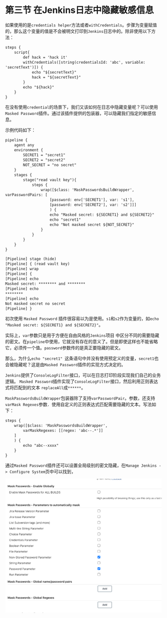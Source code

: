 # 第三节 在Jenkins日志中隐藏敏感信息 

如果使用的是`credentials helper`方法或者`withCredentials`。步骤为变量赋值的，那么这个变量的值是不会被明文打印到`Jenkins`日志中的。除非使用以下方法： 

```
steps { 
	script{ 
		def hack = 'hack it' 
		withCredentials([string(credentialsId: 'abc', variable: 'secretText')]) { 
			echo "${secretText}"
			hack = "${secretText}" 
		} 
		echo "${hack}"
	} 
} 
```

在没有使用`credential`的场景下，我们又该如何在日志中隐藏变量呢？可以使用`Masked Password`插件。通过该插件提供的包装器，可以隐藏我们指定的敏感信息。 

示例代码如下： 

```
pipeline { 
	agent any 
	environment { 
		SECRET1 = "secret1" 
		SECRET2 = "secret2" 
		NOT_SECRET = "no secret" 
	} 
	stages { 
		stage("read vault key"){ 
			steps { 
				wrap([$class: 'MaskPasswordsBuildWrapper', varPasswordPairs: [ 
					[password: env['SECRET1'], var: 's1'],
					[password: env['SECRET2'], var: 's2']]] 
					) { 
					echo "Masked secret: ${SECRET1} and ${SECRET2}" 
					echo "secret1" 
					echo "Not masked secret ${NOT_SECRET}" 
				} 
			} 
		} 
	} 
}
```

```
[Pipeline] stage (hide)
[Pipeline] { (read vault key)
[Pipeline] wrap
[Pipeline] {
[Pipeline] echo
Masked secret: ******** and ********
[Pipeline] echo
********
[Pipeline] echo
Not masked secret no secret
[Pipeline] }
```

初次使用	`Masked Password` 插件很容易以为是使用。`s1`和`s2`作为变量的，如`echo "Masked secret: ${SECRET1} and ${SECRET2}"`。

实际上，`var`参数只是用于方便在自由风格的`Jenkins`项目 中区分不同的需要隐藏的密文。在`pipeline`中使用，它就没有存在的意义了。但是即使这样也不能省略它，必须传一个值。`password`参数传的是真正要隐藏的密文。 

那么，为什么`echo "secret1" `这条语句中并没有使用预定义的变量，`secret1`也会被隐藏呢？这是由`Masked Password`插件的实现方式决定的。 

`Jenkins`提供了`ConsoleLogFilter`接口，可以在日志打印阶段实现我们自己的业务逻辑。 
`Masked Password`插件实现了`ConsoleLogFilter`接口，然后利用正则表达式将匹配到的文本 `replaceAll`成`******`。 

`MaskPasswordsBuildWrapper`包装器除了支持`varPasswordPair`。参数，还支持`varMask Regexes`参数．使用自定义的正则表达式匹配需要隐藏的文本。写法如下： 

```
steps { 
	wrap([$class: 'MaskPasswordsBuildWrapper', 
		varMaskRegexes: [[regex: 'abc--.*']] 
	] 
	) {
		echo "abc--xxxx" 
	}
}
```

通过`Masked Password`插件还可以设置全局级别的密文隐藏，在`Manage Jenkins -> Configure System`页中可以找到，


![Alt Image Text](../images/chp5_4_1.png "Body image")